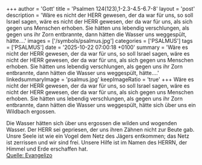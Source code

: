 +++
author = 'Gott'
title = 'Psalmen 124(123),1-2.3-4.5-6.7-8'
layout = 'post'
description = 'Wäre es nicht der HERR gewesen, der da war für uns, so soll Israel sagen, wäre es nicht der HERR gewesen, der da war für uns, als sich gegen uns Menschen erhoben. Sie hätten uns lebendig verschlungen, als gegen uns ihr Zorn entbrannte, dann hätten die Wasser uns weggespült, hätte....'
images = ['/symbols/psalmus.jpg']
categories = ['PSALMUS']
tags = ['PSALMUS']
date = '2025-10-22 07:00:18 +0100'
summary = 'Wäre es nicht der HERR gewesen, der da war für uns, so soll Israel sagen, wäre es nicht der HERR gewesen, der da war für uns, als sich gegen uns Menschen erhoben. Sie hätten uns lebendig verschlungen, als gegen uns ihr Zorn entbrannte, dann hätten die Wasser uns weggespült, hätte....'
linkedsummaryImage = 'psalmus.jpg'
keepImageRatio = 'true'
+++
Wäre es nicht der HERR gewesen, der da war für uns, so soll Israel sagen,
wäre es nicht der HERR gewesen, der da war für uns, als sich gegen uns Menschen erhoben.
Sie hätten uns lebendig verschlungen, als gegen uns ihr Zorn entbrannte,
dann hätten die Wasser uns weggespült, hätte sich über uns ein Wildbach ergossen.<!--more-->

Die Wasser hätten sich über uns ergossen die wilden und wogenden Wasser.
Der HERR sei gepriesen, der uns ihren Zähnen nicht zur Beute gab.
Unsre Seele ist wie ein Vogel dem Netz des Jägers entkommen; das Netz ist zerrissen und wir sind frei.
Unsere Hilfe ist im Namen des HERRN, der Himmel und Erde erschaffen hat.<br> [Quelle: Evangelizo](https://evangeliumtagfuertag.org/DE/gospel)